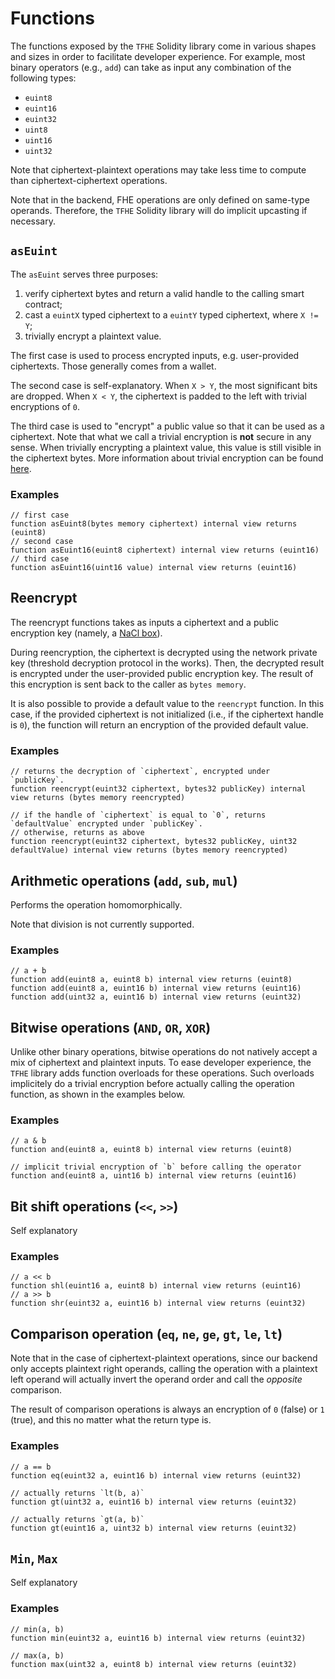 # Functions

The functions exposed by the `TFHE` Solidity library come in various shapes and sizes in order to facilitate developer experience. 
For example, most binary operators (e.g., `add`) can take as input any combination of the following types: 

- `euint8`
- `euint16`
- `euint32`
- `uint8`
- `uint16`
- `uint32`

Note that ciphertext-plaintext operations may take less time to compute than ciphertext-ciphertext operations.

Note that in the backend, FHE operations are only defined on same-type operands.
Therefore, the `TFHE` Solidity library will do implicit upcasting if necessary.

## `asEuint`
The `asEuint` serves three purposes:

1. verify ciphertext bytes and return a valid handle to the calling smart contract; 
2. cast a `euintX` typed ciphertext to a `euintY` typed ciphertext, where `X != Y`;
3. trivially encrypt a plaintext value. 

The first case is used to process encrypted inputs, e.g. user-provided ciphertexts. Those generally comes from a wallet. 

The second case is self-explanatory. When `X > Y`, the most significant bits are dropped. When `X < Y`, the ciphertext is padded to the left with trivial encryptions of `0`.

The third case is used to "encrypt" a public value so that it can be used as a ciphertext. 
Note that what we call a trivial encryption is **not** secure in any sense. 
When trivially encrypting a plaintext value, this value is still visible in the ciphertext bytes. 
More information about trivial encryption can be found [here](https://www.zama.ai/post/tfhe-deep-dive-part-1).

### Examples
```solidity
// first case
function asEuint8(bytes memory ciphertext) internal view returns (euint8) 
// second case
function asEuint16(euint8 ciphertext) internal view returns (euint16) 
// third case
function asEuint16(uint16 value) internal view returns (euint16) 
```

## Reencrypt
The reencrypt functions takes as inputs a ciphertext and a public encryption key (namely, a [NaCl box](https://nacl.cr.yp.to/index.html)). 

During reencryption, the ciphertext is decrypted using the network private key (threshold decryption protocol in the works). 
Then, the decrypted result is encrypted under the user-provided public encryption key.
The result of this encryption is sent back to the caller as `bytes memory`.

It is also possible to provide a default value to the `reencrypt` function. 
In this case, if the provided ciphertext is not initialized (i.e., if the ciphertext handle is `0`), the function will return an encryption of the provided default value.

### Examples
```solidity
// returns the decryption of `ciphertext`, encrypted under `publicKey`.
function reencrypt(euint32 ciphertext, bytes32 publicKey) internal view returns (bytes memory reencrypted) 

// if the handle of `ciphertext` is equal to `0`, returns `defaultValue` encrypted under `publicKey`.
// otherwise, returns as above
function reencrypt(euint32 ciphertext, bytes32 publicKey, uint32 defaultValue) internal view returns (bytes memory reencrypted) 
```

## Arithmetic operations (`add`, `sub`, `mul`)
Performs the operation homomorphically.

Note that division is not currently supported.

### Examples 
```solidity
// a + b
function add(euint8 a, euint8 b) internal view returns (euint8) 
function add(euint8 a, euint16 b) internal view returns (euint16)
function add(uint32 a, euint16 b) internal view returns (euint32)
```

## Bitwise operations (`AND`, `OR`, `XOR`)
Unlike other binary operations, bitwise operations do not natively accept a mix of ciphertext and plaintext inputs. 
To ease developer experience, the `TFHE` library adds function overloads for these operations.
Such overloads implicitely do a trivial encryption before actually calling the operation function, as shown in the examples below.

### Examples
```solidity
// a & b
function and(euint8 a, euint8 b) internal view returns (euint8) 

// implicit trivial encryption of `b` before calling the operator
function and(euint8 a, uint16 b) internal view returns (euint16) 
```

## Bit shift operations (`<<`, `>>`)
Self explanatory

### Examples
```solidity
// a << b
function shl(euint16 a, euint8 b) internal view returns (euint16)
// a >> b
function shr(euint32 a, euint16 b) internal view returns (euint32)
```

## Comparison operation (`eq`, `ne`, `ge`, `gt`, `le`, `lt`)
Note that in the case of ciphertext-plaintext operations, since our backend only accepts plaintext right operands, calling the operation with a plaintext left operand will actually invert the operand order and call the _opposite_ comparison.

The result of comparison operations is always an encryption of `0` (false) or `1` (true), and this no matter what the return type is.


### Examples
```solidity
// a == b
function eq(euint32 a, euint16 b) internal view returns (euint32) 

// actually returns `lt(b, a)`
function gt(uint32 a, euint16 b) internal view returns (euint32) 

// actually returns `gt(a, b)`
function gt(euint16 a, uint32 b) internal view returns (euint32) 
```
## `Min`, `Max`
Self explanatory

### Examples
```solidity
// min(a, b)
function min(euint32 a, euint16 b) internal view returns (euint32) 

// max(a, b)
function max(uint32 a, euint8 b) internal view returns (euint32) 
```
